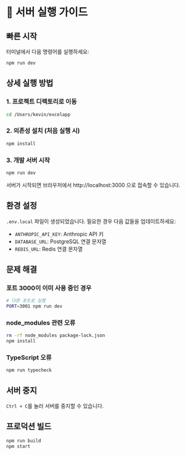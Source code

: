 # 🚀 서버 실행 가이드

## 빠른 시작

터미널에서 다음 명령어를 실행하세요:

```bash
npm run dev
```

## 상세 실행 방법

### 1. 프로젝트 디렉토리로 이동
```bash
cd /Users/kevin/excelapp
```

### 2. 의존성 설치 (처음 실행 시)
```bash
npm install
```

### 3. 개발 서버 시작
```bash
npm run dev
```

서버가 시작되면 브라우저에서 http://localhost:3000 으로 접속할 수 있습니다.

## 환경 설정

`.env.local` 파일이 생성되었습니다. 필요한 경우 다음 값들을 업데이트하세요:

- `ANTHROPIC_API_KEY`: Anthropic API 키
- `DATABASE_URL`: PostgreSQL 연결 문자열
- `REDIS_URL`: Redis 연결 문자열

## 문제 해결

### 포트 3000이 이미 사용 중인 경우
```bash
# 다른 포트로 실행
PORT=3001 npm run dev
```

### node_modules 관련 오류
```bash
rm -rf node_modules package-lock.json
npm install
```

### TypeScript 오류
```bash
npm run typecheck
```

## 서버 중지

`Ctrl + C`를 눌러 서버를 중지할 수 있습니다.

## 프로덕션 빌드

```bash
npm run build
npm start
```